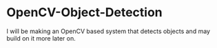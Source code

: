 # OpenCV-Object-Detection
I will be making an OpenCV based system that detects objects and may build on it more later on.
